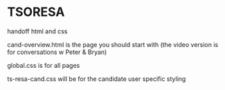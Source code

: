 TSORESA
=======

handoff html and css

cand-overview.html is the page you should start with (the video version is for conversations w Peter & Bryan)

global.css is for all pages

ts-resa-cand.css will be for the candidate user specific styling
